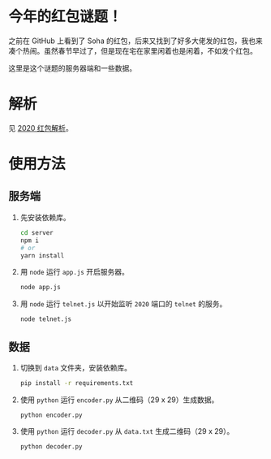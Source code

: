 # 今年的红包谜题！
之前在 GitHub 上看到了 Soha 的红包，后来又找到了好多大佬发的红包，我也来凑个热闹。虽然春节早过了，但是现在宅在家里闲着也是闲着，不如发个红包。

这里是这个谜题的服务器端和一些数据。

# 解析
见 [2020 红包解析](https://sheey.moe/article/red-packet-2020)。

# 使用方法
## 服务端
1. 先安装依赖库。
    ```sh
    cd server
    npm i
    # or
    yarn install
    ```

2. 用 `node` 运行 `app.js` 开启服务器。
    ```sh
    node app.js
    ```

3. 用 `node` 运行 `telnet.js` 以开始监听 `2020` 端口的 `telnet` 的服务。
    ```sh
    node telnet.js
    ```
## 数据
1. 切换到 `data` 文件夹，安装依赖库。
    ```sh
    pip install -r requirements.txt
    ```
2. 使用 `python` 运行 `encoder.py` 从二维码（29 x 29）生成数据。
   ```
   python encoder.py
   ```
3. 使用 `python` 运行 `decoder.py` 从 `data.txt` 生成二维码（29 x 29）。
   ```
   python decoder.py
   ```
